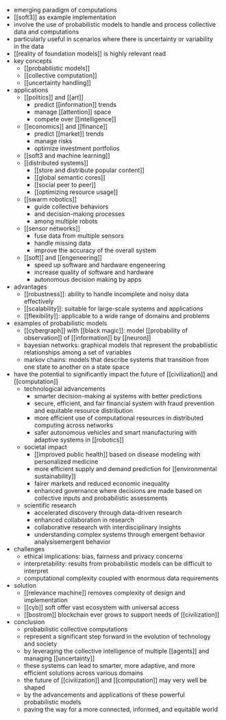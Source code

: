 - emerging paradigm of computations
- [[soft3]] as example implementation
- involve the use of probabilistic models to handle and process collective data and computations
- particularly useful in scenarios where there is uncertainty or variability in the data
- [[reality of foundation models]] is highly relevant read
- key concepts
	- [[probabilistic models]]
	- [[collective computation]]
	- [[uncertainty handling]]
- applications
	- [[politics]] and [[art]]
		- predict [[information]] trends
		- manage [[attention]] space
		- compete over [[intelligence]]
	- [[economics]] and [[finance]]
		- predict [[market]] trends
		- manage risks
		- optimize investment portfolios
	- [[soft3 and machine learning]]
	- [[distributed systems]]
		- [[store and distribute popular content]]
		- [[global semantic cores]]
		- [[social peer to peer]]
		- [[optimizing resource usage]]
	- [[swarm robotics]]
		- guide collective behaviors
		- and decision-making processes
		- among multiple robots
	- [[sensor networks]]
		- fuse data from multiple sensors
		- handle missing data
		- improve the accuracy of the overall system
	- [[soft]] and [[engeneering]]
		- speed up software and hardware engeneering
		- increase quality of software and hardware
		- autonomous decision making by apps
- advantages
	- [[robustness]]: ability to handle incomplete and noisy data effectively
	- [[scalability]]: suitable for large-scale systems and applications
	- [[flexibility]]: applicable to a wide range of domains and problems
- examples of probabilistic models
	- [[cybergraph]] with [[black magic]]: model [[probability of observation]] of [[information]] by [[neuron]]
	- bayesian networks: graphical models that represent the probabilistic relationships among a set of variables
	- markov chains: models that describe systems that transition from one state to another on a state space
- have the potential to significantly impact the future of [[civilization]] and [[computation]]
	- technological advancements
		- smarter decision-making ai systems with better predictions
		- secure, efficient, and fair financial system with fraud prevention and equitable resource distribution
		- more efficient use of computational resources in distributed computing across networks
		- safer autonomous vehicles and smart manufacturing with adaptive systems in [[robotics]]
	- societal impact
		- [[improved public health]] based on disease modeling with personalized medicine
		- more efficient supply and demand prediction for [[environmental sustainability]]
		- fairer markets and reduced economic inequality
		- enhanced governance where decisions are made based on collective inputs and probabilistic assessments
	- scientific research
		- accelerated discovery through data-driven research
		- enhanced collaboration in research
		- collaborative research with interdisciplinary insights
		- understanding complex systems through emergent behavior analysisemergent behavior
- challenges
	- ethical implications: bias, fairness and privacy concerns
	- interpretability: results from probabilistic models can be difficult to interpret
	- computational complexity coupled with enormous data requirements
- solution
	- [[relevance machine]] removes complexity of design and implementation
	- [[cyb]] soft offer vast ecosystem with universal access
	- [[bostrom]] blockchain ever grows to support needs of [[civilization]]
- conclusion
	- probabilistic collective computations
	- represent a significant step forward in the evolution of technology and society
	- by leveraging the collective intelligence of multiple [[agents]] and managing [[uncertainty]]
	- these systems can lead to smarter, more adaptive, and more efficient solutions across various domains
	- the future of [[civilization]] and [[computation]] may very well be shaped
	- by the advancements and applications of these powerful probabilistic models
	- paving the way for a more connected, informed, and equitable world